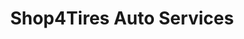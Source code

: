 ---
title: "Shop4Tires Auto Services"
url: /vancouver/shop4tires-auto-services/
shop: car repair
---